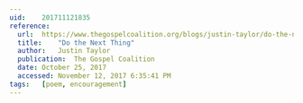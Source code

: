 ```yaml
---
uid:	201711121835
reference:
  url:	https://www.thegospelcoalition.org/blogs/justin-taylor/do-the-next-thing/
  title:	"Do the Next Thing"
  author:	Justin Taylor
  publication:	The Gospel Coalition
  date:	October 25, 2017
  accessed:	November 12, 2017 6:35:41 PM
tags:	[poem, encouragement]
---
```

